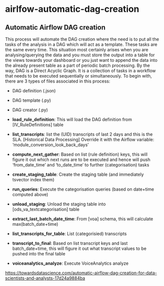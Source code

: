 # airlfow-automatic-dag-creation

## Automatic Airflow DAG creation
This process will automate the DAG creation where the need is to put all the tasks of the analysis in a DAG which will act as a template. These tasks are the same every time. This situation most certainly arises when you are analysing/querying the data and you must store the output into a table for the views towards your dashboard or you just want to append the data into the already present table as a part of periodic batch processing. By the way, DAG is a Direct Acyclic Graph. It is a collection of tasks in a workflow that needs to be executed sequentially or simultaneously.
To begin with, there are 3 types of files associated in this process:
- DAG definition (.json)
- DAG template (.py)
- DAG creator (.py)


- <b>load_rule_definition</b>: This will load the DAG definition from [IV_RuleDefinitions] table
- <b>list_transcripts</b>: list the (UID) transcripts of last 2 days and this is the SLA. [Historical Data Processing] Override it with the Airflow variable: ‘module_conversion_look_back_days’
- <b>compute_next_gather</b>: Based on list (rule definition) keys, this will figure it out which next runs are to be executed and hence will push ‘from_date_time’ and ‘to_date_time’ to further (categorisation) tasks
- <b>create_staging_table</b>: Create the staging table (and immediately tsvector index them)
- <b>run_queries</b>: Execute the categorisation queries (based on date+time computed above)
- <b>unload_staging</b>: Unload the staging table into [ods_va_textcategorisation] table
- <b>extract_last_batch_date_time</b>: From [voa] schema, this will calculate max(batch_date+time)
- <b>list_transcripts_for_table</b>: List (categorisied) transcripts
- <b>transcript_to_final</b>: Based on list transcript keys and last batch_date+time, this will figure it out what transcript values to be pushed into the final table
- <b>voiceanalytics_analyze</b>: Execute VoiceAnalytics analyze



https://towardsdatascience.com/automatic-airflow-dag-creation-for-data-scientists-and-analysts-17d24a9884ba
